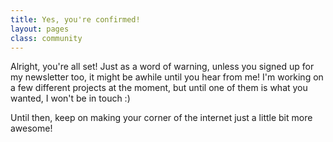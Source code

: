 ```yaml
---
title: Yes, you're confirmed!
layout: pages
class: community
---
```


Alright, you're all set! Just as a word of warning, unless you signed up for my newsletter too, it might be awhile until you hear from me! I'm working on a few different projects at the moment, but until one of them is what you wanted, I won't be in touch :)

Until then, keep on making your corner of the internet just a little bit more awesome!
